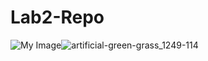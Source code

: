 # Lab2-Repo
![My Image](my-image.jpg)![artificial-green-grass_1249-114](https://user-images.githubusercontent.com/118537759/204289040-db16e82e-c646-4519-a2f9-fa541dbb1758.jpg)
